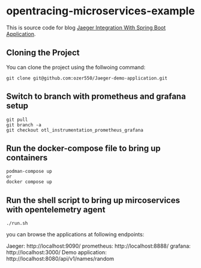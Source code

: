 # opentracing-microservices-example

This is source code for blog [Jaeger Integration With Spring Boot Application](https://medium.com/xebia-engineering/jaeger-integration-with-spring-boot-application-3c6ec4a96a6f).


## Cloning the Project
You can clone the project using the follwoing command:

```
git clone git@github.com:ozer550/Jaeger-demo-application.git
```

## Switch to branch with prometheus and grafana setup

```
git pull
git branch -a
git checkout otl_instrumentation_prometheus_grafana
```

## Run the docker-compose file to bring up containers

```
podman-compose up
or
docker compose up
```

## Run the shell script to bring up mircoservices with opentelemetry agent

```
./run.sh
```

you can browse the applications at following endpoints:

Jaeger: http://localhost:9090/
prometheus: http://localhost:8888/
grafana: http://localhost:3000/
Demo application: http://localhost:8080/api/v1/names/random
